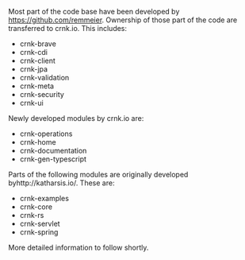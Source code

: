 Most part of the code base have been developed by https://github.com/remmeier. Ownership of those part of the code are
transferred to crnk.io. This includes:

- crnk-brave
- crnk-cdi
- crnk-client
- crnk-jpa
- crnk-validation
- crnk-meta
- crnk-security
- crnk-ui

Newly developed modules by crnk.io are:

- crnk-operations
- crnk-home
- crnk-documentation
- crnk-gen-typescript

Parts of the following modules are originally developed byhttp://katharsis.io/. These are:

- crnk-examples
- crnk-core
- crnk-rs
- crnk-servlet
- crnk-spring

More detailed information to follow shortly.







